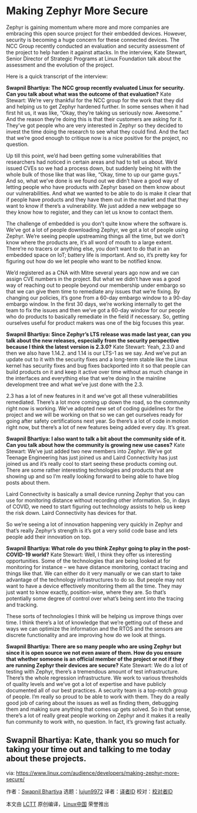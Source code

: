 [#]: collector: (lujun9972)
[#]: translator: ( )
[#]: reviewer: ( )
[#]: publisher: ( )
[#]: url: ( )
[#]: subject: (Making Zephyr More Secure)
[#]: via: (https://www.linux.com/audience/developers/making-zephyr-more-secure/)
[#]: author: (Swapnil Bhartiya https://www.linux.com/author/swapnil/)

Making Zephyr More Secure
======

Zephyr is gaining momentum where more and more companies are embracing this open source project for their embedded devices. However, security is becoming a huge concern for these connected devices. The NCC Group recently conducted an evaluation and security assessment of the project to help harden it against attacks. In the interview, Kate Stewart, Senior Director of Strategic Programs at Linux Foundation talk about the assessment and the evolution of the project.

Here is a quick transcript of the interview:

**Swapnil Bhartiya: The NCC group recently evaluated Linux for security. Can you talk about what was the outcome of that evaluation?**
Kate Stewart: We’re very thankful for the NCC group for the work that they did and helping us to get Zephyr hardened further. In some senses when it had first hit us, it was like, “Okay, they’re taking us seriously now. Awesome.” And the reason they’re doing this is that their customers are asking for it. They’ve got people who are very interested in Zephyr so they decided to invest the time doing the research to see what they could find. And the fact that we’re good enough to critique now is a nice positive for the project, no question.

Up till this point, we’d had been getting some vulnerabilities that researchers had noticed in certain areas and had to tell us about. We’d issued CVEs so we had a process down, but suddenly being hit with the whole bulk of those like that was like, “Okay, time to up our game guys.” And so, what we’ve done is we found out we didn’t have a good way of letting people who have products with Zephyr based on them know about our vulnerabilities. And what we wanted to be able to do is make it clear that if people have products and they have them out in the market and that they want to know if there’s a vulnerability. We just added a new webpage so they know how to register, and they can let us know to contact them.

The challenge of embedded is you don’t quite know where the software is. We’ve got a lot of people downloading Zephyr, we got a lot of people using Zephyr. We’re seeing people upstreaming things all the time, but we don’t know where the products are, it’s all word of mouth to a large extent. There’re no tracers or anything else, you don’t want to do that in an embedded space on IoT; battery life is important. And so, it’s pretty key for figuring out how do we let people who want to be notified know.

We’d registered as a CNA with Mitre several years ago now and we can assign CVE numbers in the project. But what we didn’t have was a good way of reaching out to people beyond our membership under embargo so that we can give them time to remediate any issues that we’re fixing. By changing our policies, it’s gone from a 60-day embargo window to a 90-day embargo window. In the first 30 days, we’re working internally to get the team to fix the issues and then we’ve got a 60-day window for our people who do products to basically remediate in the field if necessary. So, getting ourselves useful for product makers was one of the big focuses this year.

**Swapnil Bhartiya: Since Zephyr’s LTS release was made last year, can you talk about the new releases, especially from the security perspective because I think the latest version is 2.3.0?**
Kate Stewart: Yeah, 2.3.0 and then we also have 1.14.2. and 1.14 is our LTS-1 as we say. And we’ve put an update out to it with the security fixes and a long-term stable like the Linux kernel has security fixes and bug fixes backported into it so that people can build products on it and keep it active over time without as much change in the interfaces and everything else that we’re doing in the mainline development tree and what we’ve just done with the 2.3.

2.3 has a lot of new features in it and we’ve got all these vulnerabilities remediated. There’s a lot more coming up down the road, so the community right now is working. We’ve adopted new set of coding guidelines for the project and we will be working on that so we can get ourselves ready for going after safety certifications next year. So there’s a lot of code in motion right now, but there’s a lot of new features being added every day. It’s great.

**Swapnil Bhartiya: I also want to talk a bit about the community side of it. Can you talk about how the community is growing new use cases?**
Kate Stewart: We’ve just added two new members into Zephyr. We’ve got Teenage Engineering has just joined us and Laird Connectivity has just joined us and it’s really cool to start seeing these products coming out. There are some rather interesting technologies and products that are showing up and so I’m really looking forward to being able to have blog posts about them.

Laird Connectivity is basically a small device running Zephyr that you can use for monitoring distance without recording other information. So, in days of COVID, we need to start figuring out technology assists to help us keep the risk down. Laird Connectivity has devices for that.

So we’re seeing a lot of innovation happening very quickly in Zephyr and that’s really Zephyr’s strength is it’s got a very solid code base and lets people add their innovation on top.

**Swapnil Bhartiya: What role do you think Zephyr going to play in the post-COVID-19 world?**
Kate Stewart: Well, I think they offer us interesting opportunities. Some of the technologies that are being looked at for monitoring for instance – we have distance monitoring, contact tracing and things like that. We can either do it very manually or we can start to take advantage of the technology infrastructures to do so. But people may not want to have a device effectively monitoring them all the time. They may just want to know exactly, position-wise, where they are. So that’s potentially some degree of control over what’s being sent into the tracing and tracking.

These sorts of technologies I think will be helping us improve things over time. I think there’s a lot of knowledge that we’re getting out of these and ways we can optimize the information and the RTOS and the sensors are discrete functionality and are improving how do we look at things.

**Swapnil Bhartiya: There are so many people who are using Zephyr but since it is open source we not even aware of them. How do you ensure that whether someone is an official member of the project or not if they are running Zephyr their devices are secure?**
Kate Stewart: We do a lot of testing with Zephyr, there’s a tremendous amount of test infrastructure. There’s the whole regression infrastructure. We work to various thresholds of quality levels and we’ve got a lot of expertise and have publicly documented all of our best practices. A security team is a top-notch group of people. I’m really so proud to be able to work with them. They do a really good job of caring about the issues as well as finding them, debugging them and making sure anything that comes up gets solved. So in that sense, there’s a lot of really great people working on Zephyr and it makes it a really fun community to work with, no question. In fact, it’s growing fast actually.

**Swapnil Bhartiya: Kate, thank you so much for taking your time out and talking to me today about these projects.**
--------------------------------------------------------------------------------

via: https://www.linux.com/audience/developers/making-zephyr-more-secure/

作者：[Swapnil Bhartiya][a]
选题：[lujun9972][b]
译者：[译者ID](https://github.com/译者ID)
校对：[校对者ID](https://github.com/校对者ID)

本文由 [LCTT](https://github.com/LCTT/TranslateProject) 原创编译，[Linux中国](https://linux.cn/) 荣誉推出

[a]: https://www.linux.com/author/swapnil/
[b]: https://github.com/lujun9972
